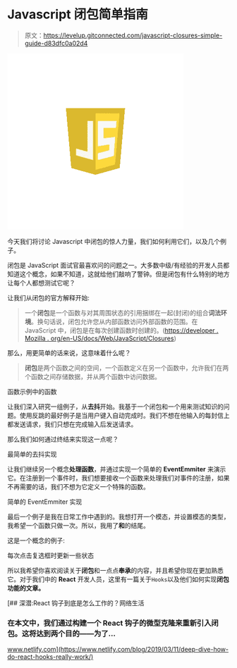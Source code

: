 # Javascript 闭包简单指南

> 原文：<https://levelup.gitconnected.com/javascript-closures-simple-guide-d83dfc0a02d4>

![](img/0c9af28d18f41dfbcae08c474e336cff.png)

今天我们将讨论 Javascript 中闭包的惊人力量，我们如何利用它们，以及几个例子。

闭包是 JavaScript 面试官最喜欢问的问题之一。大多数中级/有经验的开发人员都知道这个概念，如果不知道，这就给他们敲响了警钟。但是闭包有什么特别的地方让每个人都想测试它呢？

让我们从闭包的官方解释开始:

> 一个**闭包**是一个函数与对其周围状态的引用捆绑在一起(封闭)的组合**词法环境**。换句话说，闭包允许您从内部函数访问外部函数的范围。在 JavaScript 中，闭包是在每次创建函数时创建的。([https://developer . Mozilla . org/en-US/docs/Web/JavaScript/Closures](https://developer.mozilla.org/en-US/docs/Web/JavaScript/Closures))

那么，用更简单的话来说，这意味着什么呢？

> **闭包**是两个函数之间的空间，一个函数定义在另一个函数中，允许我们在两个函数之间存储数据，并从两个函数中访问数据。

函数示例中的函数

让我们深入研究一组例子，从**去抖**开始。我基于一个闭包和一个用来测试知识的问题。使用反跳的最好例子是当用户键入自动完成时。我们不想在他输入的每封信上都发送请求，我们只想在完成输入后发送请求。

那么我们如何通过终结来实现这一点呢？

最简单的去抖实现

让我们继续另一个概念**处理函数**，并通过实现一个简单的 **EventEmmiter** 来演示它。在注册到一个事件时，我们想要接收一个函数来处理我们对事件的注册，如果不再需要的话，我们不想为它定义一个特殊的函数。

简单的 EventEmmiter 实现

最后一个例子是我在日常工作中遇到的。我想打开一个模态，并设置模态的类型，我希望一个函数只做一次。所以，我用了**和**的结尾。

这是一个概念的例子:

每次点击复选框时更新一些状态

所以我希望你喜欢阅读关于**闭包**和一点点**奉承**的内容，并且希望你现在更加熟悉它。对于我们中的 **React** 开发人员，这里有一篇关于`Hooks`以及他们如何实现**闭包功能的文章。**

[](https://www.netlify.com/blog/2019/03/11/deep-dive-how-do-react-hooks-really-work/) [## 深潜:React 钩子到底是怎么工作的？网络生活

### 在本文中，我们通过构建一个 React 钩子的微型克隆来重新引入闭包。这将达到两个目的——为了…

www.netlify.com](https://www.netlify.com/blog/2019/03/11/deep-dive-how-do-react-hooks-really-work/)